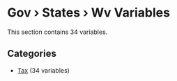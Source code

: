 # Gov › States › Wv Variables

This section contains 34 variables.

## Categories

- [Tax](tax/index.md) (34 variables)
